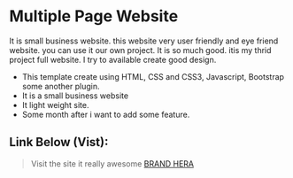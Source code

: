 # Multiple Page Website
It is small business website. this website very user friendly and eye friend website. you can use it our own project. It is so much good. itis my thrid project full website. I try to available create good design.

* This template create using HTML, CSS and CSS3, Javascript, Bootstrap some another plugin.
* It is a small business website
* It light weight site.
* Some month after i want to add some feature.

## Link Below (Vist):

> Visit the site it really awesome 
[BRAND HERA ](https://sujonhossain1.github.io/BrandHera-Project/)
